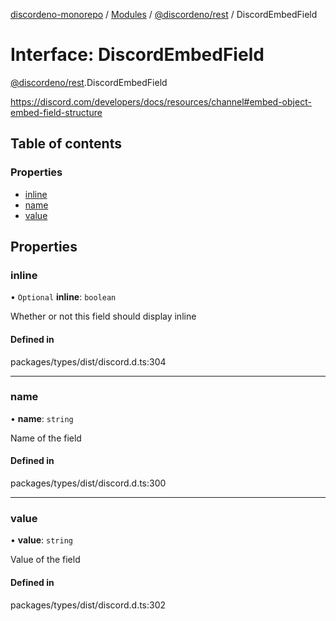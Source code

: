 [discordeno-monorepo](../README.md) / [Modules](../modules.md) / [@discordeno/rest](../modules/discordeno_rest.md) / DiscordEmbedField

# Interface: DiscordEmbedField

[@discordeno/rest](../modules/discordeno_rest.md).DiscordEmbedField

https://discord.com/developers/docs/resources/channel#embed-object-embed-field-structure

## Table of contents

### Properties

- [inline](discordeno_rest.DiscordEmbedField.md#inline)
- [name](discordeno_rest.DiscordEmbedField.md#name)
- [value](discordeno_rest.DiscordEmbedField.md#value)

## Properties

### inline

• `Optional` **inline**: `boolean`

Whether or not this field should display inline

#### Defined in

packages/types/dist/discord.d.ts:304

---

### name

• **name**: `string`

Name of the field

#### Defined in

packages/types/dist/discord.d.ts:300

---

### value

• **value**: `string`

Value of the field

#### Defined in

packages/types/dist/discord.d.ts:302
